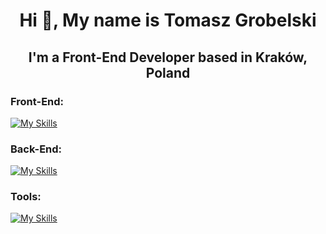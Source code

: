 <h1 align="center">Hi 👋, My name is Tomasz Grobelski</h1>
<h2 align="center">I'm a Front-End Developer based in Kraków, Poland</h2>




<h3 align="left">Front-End:</h3>

[![My Skills](https://skillicons.dev/icons?i=html,css,sass,tailwind,js,ts,react)](https://skillicons.dev)
<h3 align="left">Back-End:</h3>

[![My Skills](https://skillicons.dev/icons?i=nodejs,express,mongodb)](https://skillicons.dev)

<h3 align="left">Tools:</h3>

[![My Skills](https://skillicons.dev/icons?i=vscode,git,babel,webpack,vite)](https://skillicons.dev)
